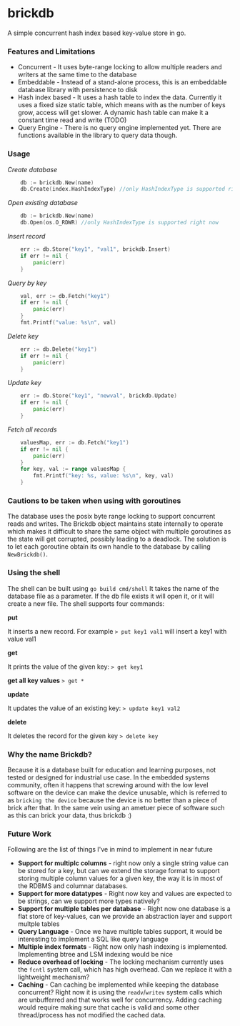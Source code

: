 # brickdb
A simple concurrent hash index based key-value store in go.

### Features and Limitations
- Concurrent - It uses byte-range locking to allow multiple readers and writers at the same time to the database
- Embeddable - Instead of a stand-alone process, this is an embeddable database library with persistence to disk
- Hash index based - It uses a hash table to index the data. Currently it uses a fixed size static table, which
means with as the number of keys grow, access will get slower. A dynamic hash table can make it a constant time read
and write (TODO)
- Query Engine - There is no query engine implemented yet. There are functions available in the library to query data though.

### Usage

*Create database*
```go
	db := brickdb.New(name)
	db.Create(index.HashIndexType) //only HashIndexType is supported right now
```

*Open existing database*
```go
	db := brickdb.New(name)
	db.Open(os.O_RDWR) //only HashIndexType is supported right now
```

*Insert record*
```go
	err := db.Store("key1", "val1", brickdb.Insert)
	if err != nil {
		panic(err)
	}
```

*Query by key*
```go
	val, err := db.Fetch("key1")
	if err != nil {
		panic(err)
	}
	fmt.Printf("value: %s\n", val)
```

*Delete key*
```go
	err := db.Delete("key1")
	if err != nil {
		panic(err)
	}
```

*Update key*
```go
	err := db.Store("key1", "newval", brickdb.Update)
	if err != nil {
		panic(err)
	}
```

*Fetch all records*
```go
	valuesMap, err := db.Fetch("key1")
	if err != nil {
		panic(err)
	}
	for key, val := range valuesMap {
		fmt.Printf("key: %s, value: %s\n", key, val)
	}

```
### Cautions to be taken when using with goroutines
The database uses the posix byte range locking to support concurrent reads and writes. The Brickdb object maintains state internally to operate which makes it difficult to share the same object with multiple goroutines as the state will get corrupted, possibly leading to a deadlock. The solution is to let each goroutine obtain its own handle to the database by calling `NewBrickdb()`.


### Using the shell
The shell can be built using `go build cmd/shell`
It takes the name of the database file as a parameter. If the db file exists it will open it, or it will create a new file.
The shell supports four commands:

**put**

It inserts a new record. For example
`> put key1 val1` 
will insert a key1 with value val1

**get**

It prints the value of the given key:
`> get key1`

**get all key values**
`> get *`

**update**

It updates the value of an existing key:
`> update key1 val2`

**delete**

It deletes the record for the given key
`> delete key`

### Why the name Brickdb?
Because it is a database built for education and learning purposes, not tested or designed for industrial use case.
In the embedded systems community, often it happens that screwing around with the low level software on
the device can make the device unusable, which is referred to as `bricking the device` because the device
is no better than a piece of brick after that. In the same vein using an ametuer piece of software such as this
can brick your data, thus brickdb :)

### Future Work
Following are the list of things I've in mind to implement in near future
- **Support for multiplc columns** - right now only a single string value can be stored for a key, but can we extend the storage format to support storing multiple column values for a given key, the way it is in most of the RDBMS and columnar databases.
- **Support for more datatypes** - Right now key and values are expected to be strings, can we support more types natively?
- **Support for multiple tables per database** - Right now one database is a flat store of key-values, can we provide an abstraction layer and support multple tables
- **Query Language** - Once we have multiple tables support, it would be interesting to implement a SQL like query language
- **Multiple index formats** - Right now only hash indexing is implemented. Implementing btree and LSM indexing would be nice
- **Reduce overhead of locking** - The locking mechanism currently uses the `fcntl` system call, which has high overhead. Can we replace it with a lightweight mechanism?
- **Caching** - Can caching be implemented while keeping the database concurrent? Right now it is using the `readv`/`writev` system calls which are unbufferred and that works well for concurrency. Adding caching would require making sure that cache is valid and some other thread/process has not modified the cached data.
